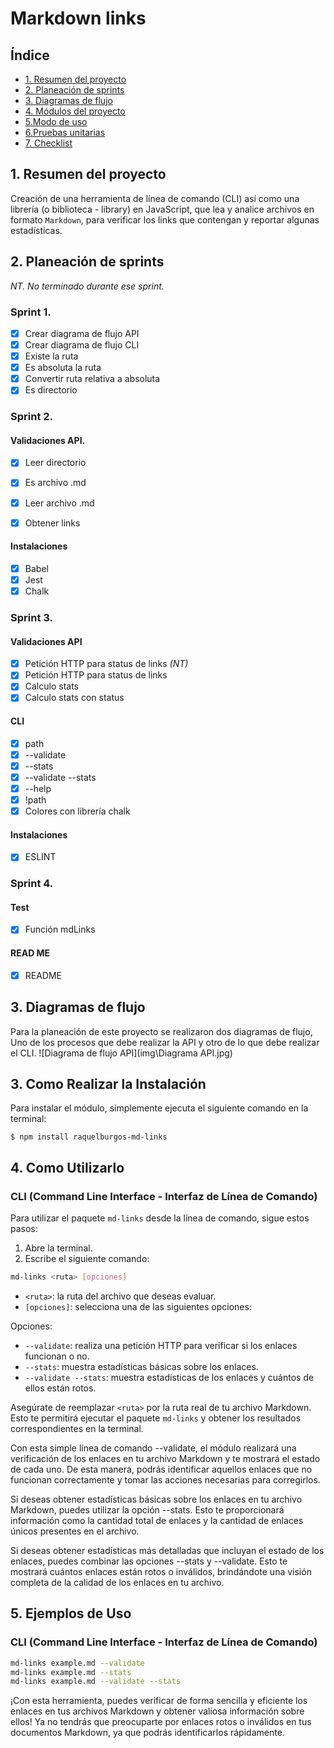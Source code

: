 # Markdown links
## Índice

* [1. Resumen del proyecto](##1-resumen-del-proyecto)
* [2. Planeación de sprints](##2-planeación-de-sprints)
* [3. Diagramas de flujo](##3-diagramas-de-flujo)
* [4. Módulos del proyecto](##4-módulos-del-proyecto)
* [5.Modo de uso ](##5-modo-de-uso)
* [6.Pruebas unitarias ](##6-pruebas-unitarias)
* [7. Checklist](##7-checklist)

## 1. Resumen del proyecto
Creación de una herramienta de línea de comando (CLI) así como una librería (o biblioteca - library) en JavaScript, que lea y analice archivos en formato `Markdown`, para verificar los links que contengan y reportar algunas estadísticas.

## 2. Planeación de sprints
*NT. No terminado durante ese sprint.*

### Sprint 1. 

 - [x] Crear diagrama de flujo API
 - [x] Crear diagrama de flujo CLI
 - [x] Existe la ruta
 - [x] Es absoluta la ruta
 - [x] Convertir ruta relativa a absoluta
 - [x] Es directorio

### Sprint 2.
#### Validaciones API.
 
 - [x] Leer directorio
 - [x] Es archivo .md
 - [x] Leer archivo .md
 - [x] Obtener links
 
 
#### Instalaciones
 - [x] Babel 
 - [x] Jest 
 - [x] Chalk

### Sprint 3.
#### Validaciones API
 - [x] Petición HTTP para status de links *(NT)* 
 - [x] Petición HTTP para status de links
 - [x] Calculo stats
 - [x] Calculo stats con status
 #### CLI
 - [x] path
 - [x] --validate
 - [x] --stats
 - [x] --validate --stats
 - [x] --help
 - [x] !path
 - [x] Colores con librería chalk

#### Instalaciones

 - [X] ESLINT

### Sprint 4.
#### Test

 - [x] Función mdLinks
#### READ ME

 - [x] README

## 3. Diagramas de flujo
Para la planeación de este proyecto se realizaron dos diagramas de flujo, Uno de los procesos que debe realizar la API y otro de lo que debe realizar el CLI.
![Diagrama de flujo API](img\Diagrama API.jpg)

## 3. Como Realizar la Instalación
Para instalar el módulo, simplemente ejecuta el siguiente comando en la terminal:

```
$ npm install raquelburgos-md-links
```

## 4. Como Utilizarlo

### CLI (Command Line Interface - Interfaz de Línea de Comando)

Para utilizar el paquete `md-links` desde la línea de comando, sigue estos pasos:

1. Abre la terminal.
2. Escribe el siguiente comando:

```bash
md-links <ruta> [opciones]
```

- `<ruta>`: la ruta del archivo que deseas evaluar.
- `[opciones]`: selecciona una de las siguientes opciones:

Opciones:
- `--validate`: realiza una petición HTTP para verificar si los enlaces funcionan o no.
- `--stats`: muestra estadísticas básicas sobre los enlaces.
- `--validate --stats`: muestra estadísticas de los enlaces y cuántos de ellos están rotos.

Asegúrate de reemplazar `<ruta>` por la ruta real de tu archivo Markdown. Esto te permitirá ejecutar el paquete `md-links` y obtener los resultados correspondientes en la terminal.

Con esta simple línea de comando --validate, el módulo realizará una verificación de los enlaces en tu archivo Markdown y te mostrará el estado de cada uno. De esta manera, podrás identificar aquellos enlaces que no funcionan correctamente y tomar las acciones necesarias para corregirlos.

Si deseas obtener estadísticas básicas sobre los enlaces en tu archivo Markdown, puedes utilizar la opción --stats. Esto te proporcionará información como la cantidad total de enlaces y la cantidad de enlaces únicos presentes en el archivo.

Si deseas obtener estadísticas más detalladas que incluyan el estado de los enlaces, puedes combinar las opciones --stats y --validate. Esto te mostrará cuántos enlaces están rotos o inválidos, brindándote una visión completa de la calidad de los enlaces en tu archivo.


## 5. Ejemplos de Uso


### CLI (Command Line Interface - Interfaz de Línea de Comando)
```bash
md-links example.md --validate
md-links example.md --stats
md-links example.md --validate --stats 
```


¡Con esta herramienta, puedes verificar de forma sencilla y eficiente los enlaces en tus archivos Markdown y obtener valiosa información sobre ellos! Ya no tendrás que preocuparte por enlaces rotos o inválidos en tus documentos Markdown, ya que podrás identificarlos rápidamente.
